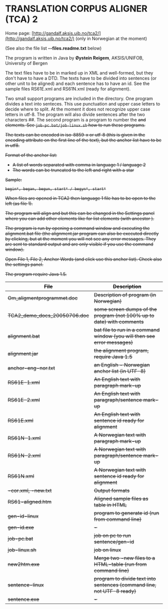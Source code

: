 # TRANSLATION CORPUS ALIGNER (TCA) 2

Home page: [http://gandalf.aksis.uib.no/tca2/](http://gandalf.aksis.uib.no/tca2/) (only in Norwegian at the moment)

(See also the file list **--files.readme.txt** below)

The program is written in Java by **Øystein Reigem**, AKSIS/UNIFOB, University of Bergen

The text files have to be in marked up in XML and well-formed, but they don't have to have a
DTD. The texts have to be divided into sentences (or other unit to be aligned) and each
sentence has to have an id. See the sample files RS61E.xml and RS61N.xml (ready for
alignment).

Two small support programs are included in the directory. One program divides a text
into senteces. This use punctuation and upper case letters to decide where to split. At the
moment it does not recognize upper case letters in utf-8. The program will also divide sentences
after the two characters ##. The second program is a program to number the <s> and <head> elements.
See `job-pc.bat/job-linux.sh` how to run these programs.

The texts can be encoded in iso-8859-x or utf-8 (this is given in the encoding attribute
on the first line of the text), but the anchor list have to be in utf8.

Format of the anchor list:

* A list of words separated with comma in language 1 / language 2
* The words can be truncated to the left and right with a star

Sample:

```
begin*, began, begun, start* / begyn*, start*
```

When files are opened in TCA2 then language 1 file has to be open to the left (as file 1).

The program will align <s> and <head> but this can be changed in the
Settings panel where you can add other elements like <item> for list
elements (with ancestor <list>).

The  program is run by opening a command window and executing the alignment.bat file
(the alignment.jar program can also be executed directly by clicking, but at the moment
you will not see any error messages. They are sent to standard output and are only
visible if you use the command window).

Open File 1, File 2, Anchor Words (and click use this anchor list). Check also the
settings panel.

The program require Java 1.5.

|   File                        | Description
| --- | ---
|  Om_aligmentprogrammet.doc    | Description of program (in Norwegian)
|  TCA2_demo_docs_20050706.doc  | some screen dumps of the program (not 100% up to date) with comments
|  alignment.bat                | bat file to run in a command window (you will then see error messages)
|  alignment.jar                | the alignment program, require Java 1.5
|  anchor-eng-nor.txt           | an English - Norwegian anchor list (in UTF-8)
|  RS61E-1.xml                  | An English text with paragraph mark-up
|  RS61E-2.xml                  | An English text with paragraph/sentence mark-up
|  RS61E.xml                    | An English text with sentence id ready for alignment
|  RS61N-1.xml                  | A Norwegian text with paragraph mark-up
|  RS61N-2.xml                  | A Norwegian text with paragraph/sentence mark-up
|  RS61N.xml                    | A Norwegian text with sentence id ready for alignment
|  -cor.xml, -new.txt         | Output formats
|  RS61-aligned.htm             | Aligned sample files as table in HTML
|  gen-id-linux                 | program to generate id (run from command line)
|  gen-id.exe				   | -
|  job-pc.bat                   | job on pc to run sentence/gen-id
|  job-linux.sh                 | job on linux
|  new2htm.exe                  | Merge two -new files to a HTML-table (run from command line)
|  sentence-linux               | program to divide text into sentences (command line, not UTF-8 ready)
|  sentence.exe				   | -
